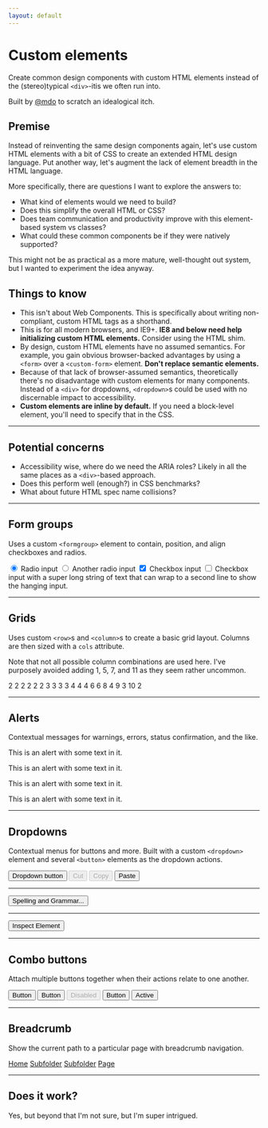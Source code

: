 ```yaml
---
layout: default
---
```


# Custom elements

Create common design components with custom HTML elements instead of the (stereo)typical `<div>`-itis we often run into.

Built by [@mdo](https://twitter.com/mdo) to scratch an idealogical itch.

## Premise

Instead of reinventing the same design components again, let's use custom HTML elements with a bit of CSS to create an extended HTML design language. Put another way, let's augment the lack of element breadth in the HTML language.

More specifically, there are questions I want to explore the answers to:

* What kind of elements would we need to build?
* Does this simplify the overall HTML or CSS?
* Does team communication and productivity improve with this element-based system vs classes?
* What could these common components be if they were natively supported?

This might not be as practical as a more mature, well-thought out system, but I wanted to experiment the idea anyway.

## Things to know

* This isn't about Web Components. This is specifically about writing non-compliant, custom HTML tags as a shorthand.
* This is for all modern browsers, and IE9+. **IE8 and below need help initializing custom HTML elements.** Consider using the HTML shim.
* By design, custom HTML elements have no assumed semantics. For example, you gain obvious browser-backed advantages by using a `<form>` over a `<custom-form>` element. **Don't replace semantic elements.**
* Because of that lack of browser-assumed semantics, theoretically there's no disadvantage with custom elements for many components. Instead of a `<div>` for dropdowns, `<dropdown>`s could be used with no discernable impact to accessibility.
* **Custom elements are inline by default.** If you need a block-level element, you'll need to specify that in the CSS.

---

## Potential concerns

* Accessibility wise, where do we need the ARIA roles? Likely in all the same places as a `<div>`-based approach.
* Does this perform well (enough?) in CSS benchmarks?
* What about future HTML spec name collisions?

---

## Form groups

Uses a custom `<formgroup>` element to contain, position, and align checkboxes and radios.

<formgroup>
  <label for="radio1">
    <input type="radio" id="radio1" name="radios" checked> Radio input
  </label>
  <label for="radio2">
    <input type="radio" id="radio2" name="radios"> Another radio input
  </label>
</formgroup>

<formgroup>
  <label for="checkbox1">
    <input type="checkbox" id="checkbox1" checked> Checkbox input
  </label>
  <label for="checkbox2">
    <input type="checkbox" id="checkbox2"> Checkbox input with a super long string of text that can wrap to a second line to show the hanging input.
  </label>
</formgroup>

---

## Grids

Uses custom `<row>`s and `<column>`s to create a basic grid layout. Columns are then sized with a `cols` attribute.

Note that not all possible column combinations are used here. I've purposely avoided adding 1, 5, 7, and 11 as they seem rather uncommon.

<row>
  <column cols="2">2</column>
  <column cols="2">2</column>
  <column cols="2">2</column>
  <column cols="2">2</column>
  <column cols="2">2</column>
  <column cols="2">2</column>
</row>

<row>
  <column cols="3">3</column>
  <column cols="3">3</column>
  <column cols="3">3</column>
  <column cols="3">3</column>
</row>

<row>
  <column cols="4">4</column>
  <column cols="4">4</column>
  <column cols="4">4</column>
</row>

<row>
  <column cols="6">6</column>
  <column cols="6">6</column>
</row>

<row>
  <column cols="8">8</column>
  <column cols="4">4</column>
</row>

<row>
  <column cols="9">9</column>
  <column cols="3">3</column>
</row>

<row>
  <column cols="10">10</column>
  <column cols="2">2</column>
</row>

---

## Alerts

Contextual messages for warnings, errors, status confirmation, and the like.

<alert>
  <p>This is an alert with some text in it.</p>
</alert>

<alert is="info">
  <p>This is an alert with some text in it.</p>
</alert>

<alert is="warning">
  <p>This is an alert with some text in it.</p>
</alert>

<alert is="danger">
  <p>This is an alert with some text in it.</p>
</alert>

---

## Dropdowns

Contextual menus for buttons and more. Built with a custom `<dropdown>` element and several `<button>` elements as the dropdown actions.

<button type="button" id="dropdown-toggle" active>
  Dropdown button
</button>
<dropdown role="menu" aria-labelledby="dropdown-toggle">
  <button type="button" disabled>Cut</button>
  <button type="button" disabled>Copy</button>
  <button type="button">Paste</button>
  <hr>
  <button type="button">Spelling and Grammar...</button>
  <hr>
  <button type="button">Inspect Element</button>
</dropdown>

---

## Combo buttons

Attach multiple buttons together when their actions relate to one another.

<combo-button role="group" aria-label="Combo button">
  <button type="button">Button</button>
  <button type="button">Button</button>
</combo-button>

<combo-button role="group" aria-label="Combo button with disabled button">
  <button type="button" disabled>Disabled</button>
  <button type="button">Button</button>
  <button type="button" active>Active</button>
</combo-button>

---

## Breadcrumb

Show the current path to a particular page with breadcrumb navigation.

<breadcrumb>
  <a href="#">Home</a>
  <a href="#">Subfolder</a>
  <a href="#">Subfolder</a>
  <a href="#">Page</a>
</breadcrumb>

---

## Does it work?
Yes, but beyond that I'm not sure, but I'm super intrigued.


